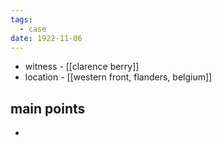 ```yaml
---
tags:
  - case
date: 1922-11-06
---
```

- witness - [[clarence berry]]
- location - [[western front, flanders, belgium]]
## main points
- 